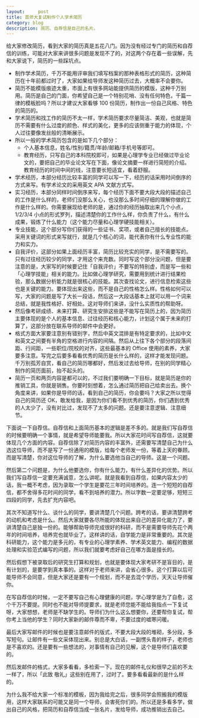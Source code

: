 ```yaml
---
layout:     post
title: 首师大复试制作个人学术简历
category: blog
description: 简历、自荐信是自己的名片。
---
```


给大家修改简历，看到大家的简历真是五花八门。因为没有经过专门的简历和自荐信的训练，可能对大家来讲很多问题是发现不了的，对这两个存在着一些误解，先和大家说下，简历的一些踩坑点。
- 制作学术简历，千万不能用评审我们填写档案的那种表格形式的简历，这种简历在十年前都过时了，大家如果给导师发这种简历过去，大概率不会要你。
- 简历不能模版痕迹太重，市面上有很多网站能提供简历的模版，这种千万别用。简历是自己的门面，你希望自己是一个特别花哨、没有任何特色，千篇一律的模板脸吗？所以才建议大家看够 100 份简历，制作出一份自己风格、特色的简历的。
- 学术简历和找工作的简历不太一样，学术简历要求尽量简洁、美观，也就是简历不需要有什么过度的颜色、样式的美化，更多的应该侧重于能力的体现，个人过往要像发丝般的清晰展示。
- 所以一般的学术简历包含的是如下几个部分：
    - 个人基本信息，姓名/性别/籍贯/年龄/邮箱/手机号等即可。
    - 教育经历，只写自己的本科院校即可，如果是心理学专业已经做过毕业论文的，要把自己的毕业论文写在下面，像论文摘要一样进行简短的介绍。教育经历的时间中间的线，注意要长短适宜，看着舒服。
- 学术经历，本部分经历比较丰富的同学可以写一下，经历的话采用时间倒序的方式来写。有学术论文的采用英文 APA 文献方式写。
- 实习经历，本部分同样时间倒序来写，每个经历下面不要大段大段的描述自己的工作是什么样的，老师们没那么关心，也没那么多时间仔细的理解你做的工作是什么样的。你需要展现给老师的是，通过你的经历抽取出来几个小点，1/2/3/4 小点的形式罗列，描述清楚你的工作什么样，你负责了什么，有什么成果，锻炼了什么能力（这个能力尽量和心理学硬技能相关）。
- 专业技能，这个部分写你们获得的一些证书、奖项，或者自己擅长的技能点。采用关键词的形式来写就行，就是几个核心的词，能代表你有什么专业性的能力和实力。
- 自我评价，这部分如果上面经历丰富，简历比较充实的同学，是不需要写的。只有过往经历较少的同学，才用这个来充数。同时写这个部分没问题，但是要注意的是，大家写的时候要记住「自我评价」不要写的特别虚，而是写一些和「心理学技能」相关的能力。比如做心理学研究，需要用到统计进行结果检验，那么数据分析能力就是很核心的技能。其次查找论文，进行信息检索这些也是关键的能力。要体现出来这些，而不是自己的性格怎么样。性格如何可以写，大家的问题是写了大长一段话，然后这一大段话基本上就可以用一个词来总结，就是我性格好、好相处。这对导师们来讲，没什么实质性的帮助呀。
- 然后像考研成绩、未来打算、研究生安排这些是不能写在简历上的，因为简历主要体现的是个人的基本信息、过往经历和核心能力，计划这个属于未来的打算了，这部分放在联系导师的邮件中会更好。
- 格式方面大家要注意别有错别字，然后中英文混排是有特定要求的，比如中文和英文之间要有半角的空格进行内容的间隔。然后从上往下各个部分的段落间距、行间距，一些职位/院校的对齐，这些最基本的 Office 使用的素养，大家要多注意。写完之后要多看看优秀的简历是长什么样的，这样才能发现问题。千万别孤芳自赏，看自己的简历哪都好，然后发过去给导师，在别的同学精心制作的简历面前，抬不起头的。
- 简历一页和两页内容是都可以的，不过我们要明确一下目标，就是简历是你的推销工具，你就是销售。你要时刻想着，怎么通过简历把自己给卖出去。换个角度来讲，如果你是导师的话，看到自己的简历，你会要吗？大家之所以觉得自己的简历还 OK，敢发给我，是因为你们看不到优秀的简历，你们遇到优秀的人太少了，没有对比过，发现不了太多的问题。还是要注意逻辑、注意细节。

下面说一下自荐信。自荐信和上面简历基本的逻辑是差不多的。就是我们写自荐信的时候要明确一个事情，就是希望导师能要我。所以大家花时间写自荐信，这就要体现几个方面的内容。自荐信除了对简历内容的丰富外，还需要写清楚自己为什么选这位导师，而不是写了一份通用的模版，给每个老师发一份，等着上天的眷顾。而是写清楚，你对这位导师的了解，为什么要选他当自己的导师。这是一个问题。

然后第二个问题是，为什么他要选你，你有什么能力，有什么差异化的优势。所以我们写自荐信一定要充满诚意，怎么讲呢。就是我看到自荐信，如果内容太少的话，我一概不考虑，因为录取一个学生是要花三年时间培养的。连一个短短的自荐信，都不舍得多花时间的同学，看不到培养的潜力。所以字数一定要足够，短短三四段的同学，先去扩充内容吧。

其次不知道写什么、谈什么的同学，要讲清楚几个问题。跨考的话，要讲清楚跨考的动机和考虑是什么。然后大家就要各尽所能的体现出来自己的差异化能力了，要讲清楚自己是独一份的。能够帮助导师完成很好的科研，而不是需要导师先花个两年的时间培养，培养完也就毕业了。这样讲的话，自学能力是非常重要的。其次是科研能力，这个能力是多元的，有专业的心理学素养、学术英文能力、编程的数据处理和实验范式编写的问题，所以我们就要考虑好自己在哪方面是擅长的。

然后假想下被录取后的研究生打算和规划，也就是要体现大家考研不是盲目的，是有计划的，是要学到真本事的。这样对于老师来讲，会省心很多。这个打算以后可能导师不会同意，但是大家还是要有一个规划，而不是去混个学历，天天让导师催你。

在写自荐信的时候，一定不要写自己有心理健康的问题，学心理学是为了自愈，这个千万不要提。同时也不能对导师提要求，就是老师您能不能给我指点一下复试呀，大家想想，老师是不缺学生的。导师们为什么这么想要你，还要帮你复试，帮你考上当他的学生？同时大家新的邮件尊而不卑，不要过度的嘘寒问暖。

最后大家写邮件的时候也是要注意邮件的版式，不要大段大段的堆砌，多分段，多写短句。让邮件有一些文采体现出来。别总是大白话，一副愣头青的样子，老师也是不喜欢的。还是要有一些想法的，对事情有自己的见解，这个是导师们喜欢要的。

然后发邮件的格式，大家多看看，多检索一下。现在的邮件礼仪和很早之前的不太一样了，所以「此致 敬礼」这些别在用了，过时了。要多看看最新的是什么样的。

为什么我不给大家一个标准的模板，因为我给完之后，很多同学会照搬我的模版用，这样大家联系的可能又是同一个导师，会害死你们的。所以还是多看多学，做出自己的风格，把简历和自荐信当成一张名片，发给导师，成功推销出去自己。